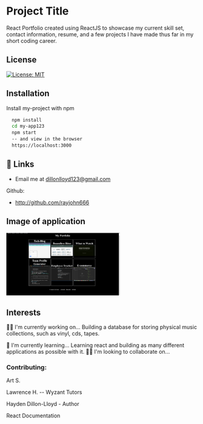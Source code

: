 
# Project Title
React Portfolio created using ReactJS to showcase my current skill set, contact information, resume, and a few projects I have made thus far in my short coding career.



## License

[![License: MIT](https://img.shields.io/badge/License-MIT-yellow.svg)](https://opensource.org/licenses/MIT)


## Installation

Install my-project with npm

```bash
  npm install 
  cd my-app123
  npm start 
  -- and view in the browser
  https://localhost:3000
```
    
## 🔗 Links





* Email me at <a href="dillonlloyd123@gmail.com">dillonlloyd123@gmail.com</a>







Github: 



* <a href="github.com/rayjohn666">http://github.com/rayjohn666</a>



## Image of application


  <img
  src="src/components/images/PageExampleForReadme.png"
  alt="Alt text"
  title="Optional title"
  style="display: inline-block; margin: 0 auto; max-width: 300px">


## Interests
👩‍💻 I'm currently working on...
Building a database for storing physical music collections, such as vinyl, cds, tapes.

🧠 I'm currently learning...
Learning react and building as many different applications as possible with it.
👯‍♀️ I'm looking to collaborate on...


### Contributing:
Art S.

Lawrence H.    -- Wyzant Tutors

Hayden Dillon-Lloyd - Author

React Documentation
